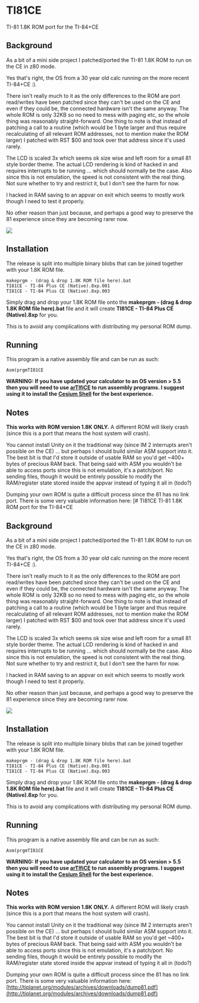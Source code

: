 # TI81CE
TI-81 1.8K ROM port for the TI-84+CE

## Background

As a bit of a mini side project I patched/ported the TI-81 1.8K ROM to run on the CE in z80 mode.

Yes that's right, the OS from a 30 year old calc running on the more recent TI-84+CE :).

There isn't really much to it as the only differences to the ROM are port read/writes have been patched since they can't be used on the CE and even if they could be, the connected hardware isn't the same anyway. The whole ROM is only 32KB so no need to mess with paging etc, so the whole thing was reasonably straight-forward. One thing to note is that instead of patching a call to a routine (which would be 1 byte larger and thus require recalculating of all relevant ROM addresses, not to mention make the ROM larger) I patched with RST $00 and took over that address since it's used rarely.

The LCD is scaled 3x which seems ok size wise and left room for a small 81 style border theme. The actual LCD rendering is kind of hacked in and requires interrupts to be running ... which should normally be the case. Also since this is not emulation, the speed is not consistent with the real thing. Not sure whether to try and restrict it, but I don't see the harm for now.

I hacked in RAM saving to an appvar on exit which seems to mostly work though I need to test it properly.

No other reason than just because, and perhaps a good way to preserve the 81 experience since they are becoming rarer now.

![](https://tr1p1ea.net/files/downloads/screenshots/ti81ce_03.png)

## Installation

The release is split into multiple binary blobs that can be joined together with your 1.8K ROM file.
```
makeprgm - (drag & drop 1.8K ROM file here).bat
TI81CE - TI-84 Plus CE (Native).8xp.001
TI81CE - TI-84 Plus CE (Native).8xp.003
```

Simply drag and drop your 1.8K ROM file onto the **makeprgm - (drag & drop 1.8K ROM file here).bat** file and it will create **TI81CE - TI-84 Plus CE (Native).8xp** for you.

This is to avoid any complications with distributing my personal ROM dump.

## Running

This program is a native assembly file and can be run as such:
```
Asm(prgmTI81CE
```

**WARNING: If you have updated your calculator to an OS version > 5.5 then you will need to use [arTIfiCE](https://yvantt.github.io/arTIfiCE/) to run assembly programs. I suggest using it to install the [Cesium Shell](https://github.com/mateoconlechuga/cesium) for the best experience.**

## Notes
**This works with ROM version 1.8K ONLY.** A different ROM will likely crash (since this is a port that means the host system will crash).

You cannot install Unity on it the traditional way (since IM 2 interrupts aren't possible on the CE) ... but perhaps I should build similar ASM support into it. The best bit is that I'd store it outside of usable RAM so you'd get ~400+ bytes of precious RAM back. That being said with ASM you wouldn't be able to access ports since this is not emulation, it's a patch/port. No sending files, though it would be entirely possible to modify the RAM/register state stored inside the appvar instead of typing it all in (todo?)

Dumping your own ROM is quite a difficult process since the 81 has no link port. There is some very valuable information here: [# TI81CE
TI-81 1.8K ROM port for the TI-84+CE

## Background

As a bit of a mini side project I patched/ported the TI-81 1.8K ROM to run on the CE in z80 mode.

Yes that's right, the OS from a 30 year old calc running on the more recent TI-84+CE :).

There isn't really much to it as the only differences to the ROM are port read/writes have been patched since they can't be used on the CE and even if they could be, the connected hardware isn't the same anyway. The whole ROM is only 32KB so no need to mess with paging etc, so the whole thing was reasonably straight-forward. One thing to note is that instead of patching a call to a routine (which would be 1 byte larger and thus require recalculating of all relevant ROM addresses, not to mention make the ROM larger) I patched with RST $00 and took over that address since it's used rarely.

The LCD is scaled 3x which seems ok size wise and left room for a small 81 style border theme. The actual LCD rendering is kind of hacked in and requires interrupts to be running ... which should normally be the case. Also since this is not emulation, the speed is not consistent with the real thing. Not sure whether to try and restrict it, but I don't see the harm for now.

I hacked in RAM saving to an appvar on exit which seems to mostly work though I need to test it properly.

No other reason than just because, and perhaps a good way to preserve the 81 experience since they are becoming rarer now.

![](https://tr1p1ea.net/files/downloads/screenshots/ti81ce_03.png)

## Installation

The release is split into multiple binary blobs that can be joined together with your 1.8K ROM file.
```
makeprgm - (drag & drop 1.8K ROM file here).bat
TI81CE - TI-84 Plus CE (Native).8xp.001
TI81CE - TI-84 Plus CE (Native).8xp.003
```

Simply drag and drop your 1.8K ROM file onto the **makeprgm - (drag & drop 1.8K ROM file here).bat** file and it will create **TI81CE - TI-84 Plus CE (Native).8xp** for you.

This is to avoid any complications with distributing my personal ROM dump.

## Running

This program is a native assembly file and can be run as such:
```
Asm(prgmTI81CE
```

**WARNING: If you have updated your calculator to an OS version > 5.5 then you will need to use [arTIfiCE](https://yvantt.github.io/arTIfiCE/) to run assembly programs. I suggest using it to install the [Cesium Shell](https://github.com/mateoconlechuga/cesium) for the best experience.**

## Notes
**This works with ROM version 1.8K ONLY.** A different ROM will likely crash (since this is a port that means the host system will crash).

You cannot install Unity on it the traditional way (since IM 2 interrupts aren't possible on the CE) ... but perhaps I should build similar ASM support into it. The best bit is that I'd store it outside of usable RAM so you'd get ~400+ bytes of precious RAM back. That being said with ASM you wouldn't be able to access ports since this is not emulation, it's a patch/port. No sending files, though it would be entirely possible to modify the RAM/register state stored inside the appvar instead of typing it all in (todo?)

Dumping your own ROM is quite a difficult process since the 81 has no link port. There is some very valuable information here: [http://tiplanet.org/modules/archives/downloads/dump81.pdf](http://tiplanet.org/modules/archives/downloads/dump81.pdf)